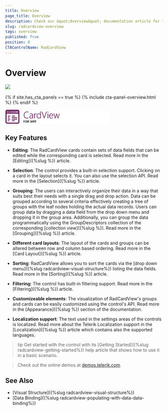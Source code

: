 ```yaml
---
title: Overview
page_title: Overview
description: Check our &quot;Overview&quot; documentation article for the RadCardView WPF control.
slug: radcardview-overview
tags: overview
published: True
position: 0
CTAControlName: RadCardView
---
```


# Overview

![](images/callout_wpf_46_text.png)

{% if site.has_cta_panels == true %}
{% include cta-panel-overview.html %}
{% endif %}

![](images/radcardview-overview-0.png)

## Key Features

* __Editing__: The RadCardView cards contain sets of data fields that can be edited while the corresponding card is selected. Read more in the [Editing]({%slug %}) article.

* __Selection__: The control provides a built-in selection support. Clicking on a card in the layout selects it. You can also use the selection API. Read more in the [Selection]({%slug %}) article.

* __Grouping__: The users can interactively organize their data in a way that suits best their needs with a single drag and drop action. Data can be grouped according to several criteria effectively creating a tree of groups with the leaf nodes holding the actual data records. Users can group data by dragging a data field from the drop down menu and dropping it in the group area. Additionally, you can group the data programmatically using the GroupDescriptors collection of the corresponding [collection view]({%slug %}). Read more in the [Grouping]({%slug %}) article.

* __Different card layouts__: The layout of the cards and groups can be altered between row and column based ordering. Read more in the [Card Layout]({%slug %}) article.

* __Sorting__: RadCardView allows you to sort the cards via the [drop down menu]({%slug radcardview-visual-structure%}) listing the data fields. Read more in the [Sorting]({%slug %}) article.

* __Filtering__: The control has built-in filtering support. Read more in the [Filtering]({%slug %}) article.

* __Customizeable elements__: The visualization of RadCardView's groups and cards can be easily customized using the control's API. Read more in the [Appearance]({%slug %}) section of the documentation.

* __Localization support__: The text used in the settings areas of the controls is localized. Read more about the Telerik Localization support in the [Localization]({%slug %}) article which contains also the supported languages.

>tip Get started with the control with its [Getting Started]({%slug radcardview-getting-started%}) help article that shows how to use it in a basic scenario.

> Check out the online demos at [demos.telerik.com](https://demos.telerik.com/wpf/).

## See Also
* [Visual Structure]({%slug radcardview-visual-structure%})
* [Data Binding]({%slug radcardview-populating-with-data-data-binding%})
